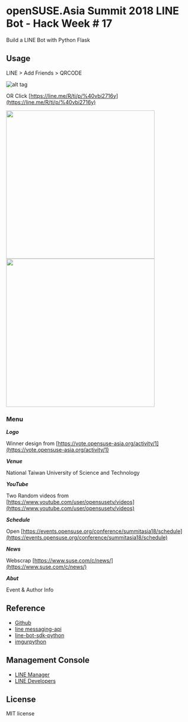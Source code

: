 # openSUSE.Asia Summit 2018 LINE Bot - Hack Week # 17

Build a LINE Bot with Python Flask

## Usage

LINE > Add Friends > QRCODE

![alt tag](https://qr-official.line.me/M/ilOiB2j4Ia.png)

OR Click [https://line.me/R/ti/p/%40vbi2716y](https://line.me/R/ti/p/%40vbi2716y)

<img src="https://i.imgur.com/wmEoo6w.png" width="400">

<img src="https://i.imgur.com/2EiwtNN.png" width="400">

### Menu

***Logo***

Winner design from [https://vote.opensuse-asia.org/activity/1](https://vote.opensuse-asia.org/activity/1)

***Venue***

National Taiwan University of Science and Technology

***YouTube***

Two Random videos from [https://www.youtube.com/user/opensusetv/videos](https://www.youtube.com/user/opensusetv/videos)

***Schedule***

Open [https://events.opensuse.org/conference/summitasia18/schedule](https://events.opensuse.org/conference/summitasia18/schedule)

***News***

Webscrap [https://www.suse.com/c/news/](https://www.suse.com/c/news/)

***Abut***

Event & Author Info

## Reference

* [Github](https://github.com/twtrubiks/line-bot-tutorial)
* [line messaging-api](https://devdocs.line.me/en/#messaging-api)
* [line-bot-sdk-python](https://github.com/line/line-bot-sdk-python)
* [imgurpython](https://github.com/Imgur/imgurpython)

## Management Console
* [LINE Manager](https://admin-official.line.me/)
* [LINE Developers](https://developers.line.me/en/)

## License

MIT license
